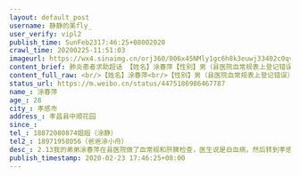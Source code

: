```yaml
---
layout: default_post
username: 静静的美fly_
user_verify: vipl2
publish_time: SunFeb2317:46:25+08002020
crawl_time: 20200225-11:51:03
imageurl: https://wx4.sinaimg.cn/orj360/006x45NMly1gc6h8k3euwj33402c0qv6.jpg
content_brief: 肺炎患者求助超话 【姓名】涂春萍【性别】男（县医院血常规表上登记错误）【年龄】28【所在城市】孝感市【所在小区、社区】孝昌县中顺花园【联系方式】18872080874姐姐（涂静）【其他紧急联系人】18971958056（爸爸涂小舟）【病情描述】2.13我的弟弟涂春萍在县医院做了血常规和肝脾检查， ...全文
content_full_raw: <br/>【姓名】涂春萍<br/>【性别】男（县医院血常规表上登记错误）<br/>【年龄】28<br/>【所在城市】孝感市<br/>【所在小区、社区】孝昌县中顺花园<br/>【联系方式】18872080874姐姐（涂静）<br/>【其他紧急联系人】<br/>18971958056（爸爸涂小舟）<br/>【病情描述】2.13我的弟弟涂春萍在县医院做了血常规和肝脾检查，医生说是白血病，然后转到孝感中心医院，医生说是白血病或者再障（再生性障碍贫血），但是骨髓穿刺的结果要送到武汉去才能确诊，本医院不能出骨髓穿刺结果，也就没有治疗方案。目前症状是无发烧，全身无力，不能走动，上厕所就容易摔跤，下床必须人扶着。现在孝感中心医院建议转院，但是我们联系协和说暂时不接收，急需协和医院或者武汉其他三甲帮助做骨髓穿刺检查，急需确诊。<br/>一颗年轻的生命本应多么璀璨，请社会和政府给予关注！
status_url: https://m.weibo.cn/status/4475186986467787
name_: 涂春萍
age_: 28
city_: 孝感市
address_: 孝昌县中顺花园
since_: 
tel_: 18872080874姐姐（涂静）
tel2_: 18971958056（爸爸涂小舟）
desc_: 2.13我的弟弟涂春萍在县医院做了血常规和肝脾检查，医生说是白血病，然后转到孝感中心医院，医生说是白血病或者再障（再生性障碍贫血），但是骨髓穿刺的结果要送到武汉去才能确诊，本医院不能出骨髓穿刺结果，也就没有治疗方案。目前症状是无发烧，全身无力，不能走动，上厕所就容易摔跤，下床必须人扶着。现在孝感中心医院建议转院，但是我们联系协和说暂时不接收，急需协和医院或者武汉其他三甲帮助做骨髓穿刺检查，急需确诊。一颗年轻的生命本应多么璀璨，请社会和政府给予关注！
publish_timestamp: 2020-02-23 17:46:25+08:00
---
```

